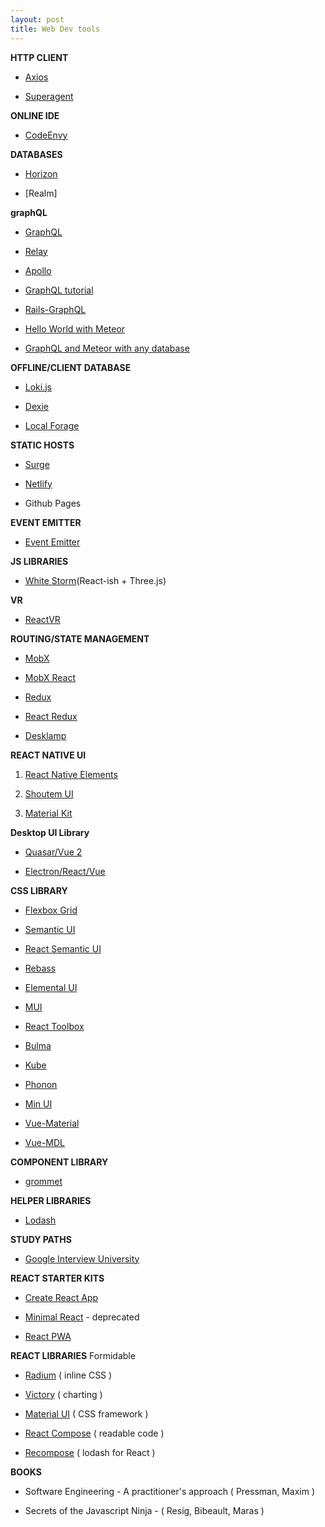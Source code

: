 ```yaml
---
layout: post
title: Web Dev tools
---
```


**HTTP CLIENT**
 - [Axios](https://github.com/mzabriskie/axios)

 - [Superagent](https://github.com/visionmedia/superagent)

**ONLINE IDE**
 - [CodeEnvy](https://codenvy.com/)

**DATABASES**
 - [Horizon](https://horizon.io/)

 - [Realm]

**graphQL**
 - [GraphQL](http://graphql.org/)

 - [Relay](https://facebook.github.io/relay/)

 - [Apollo](http://www.apollodata.com/)

 - [GraphQL tutorial](https://learngraphql.com/basics/introduction)

 - [Rails-GraphQL](https://github.com/rmosolgo/graphql-ruby)

 - [Hello World with Meteor](https://blog.meteor.com/create-a-simple-hello-world-app-with-meteor-and-apollo-64bab66a456f#.2gn5mtxja)

 - [GraphQL and Meteor with any database](https://blog.meteor.com/use-graphql-to-load-from-any-database-in-your-meteor-app-ab458925da78#.ifpjpuc3s)

**OFFLINE/CLIENT DATABASE**
 - [Loki.js](http://lokijs.org)

 - [Dexie](http://dexie.org/)

 - [Local Forage](https://github.com/localForage/localForage)

**STATIC HOSTS**
 - [Surge](https://surge.sh/)

 - [Netlify](https://www.netlify.com/)

 - Github Pages

**EVENT EMITTER**
 - [Event Emitter](https://github.com/Zlobin/es-event-emitter)

**JS LIBRARIES**
 - [White Storm](https://whsjs.io/#/)(React-ish + Three.js)

**VR**
-  [ReactVR](https://developer.oculus.com/blog/introducing-the-react-vr-pre-release/)

**ROUTING/STATE MANAGEMENT**
 - [MobX](https://github.com/mobxjs/mobx)

 - [MobX React](https://github.com/mobxjs/mobx-react)

 - [Redux](https://github.com/reactjs/redux)

 - [React Redux](https://github.com/reactjs/react-redux)

 - [Desklamp](https://github.com/desklamp-js/desklamp)


**REACT NATIVE UI**

1. [React Native Elements](https://github.com/react-native-community/react-native-elements)

2. [Shoutem UI](https://github.com/shoutem/ui)

3. [Material Kit](https://github.com/xinthink/react-native-material-kit)

**Desktop UI Library**

- [Quasar/Vue 2](http://quasar-framework.org/)

- [Electron/React/Vue](http://electron.atom.io/)

**CSS LIBRARY**

 - [Flexbox Grid](http://flexboxgrid.com/)

 - [Semantic UI](http://semantic-ui.com/)

 - [React Semantic UI](http://react.semantic-ui.com/introduction)

 - [Rebass](http://jxnblk.com/rebass/)

 - [Elemental UI](http://elemental-ui.com/home)

 - [MUI](https://www.muicss.com/)

 - [React Toolbox](http://react-toolbox.com/)

 - [Bulma](http://bulma.io)

 - [Kube](https://imperavi.com/kube/)

 - [Phonon](http://phonon.quarkdev.com/)

 - [Min UI](http://mint-ui.github.io/#!/en)

 - [Vue-Material](https://vuematerial.github.io/#/)

 - [Vue-MDL](http://posva.net/vue-mdl/#!/installation)

**COMPONENT LIBRARY**
- [grommet](https://grommet.github.io/)

**HELPER LIBRARIES**
- [Lodash](https://lodash.com/)

**STUDY PATHS**
 - [Google Interview University](https://github.com/jwasham/google-interview-university)

**REACT STARTER KITS**
 - [Create React App](https://github.com/facebookincubator/create-react-app)

 - [Minimal React](https://github.com/balupton/minimal-react) - deprecated

 - [React PWA](https://github.com/jeffposnick/create-react-pwa)  

**REACT LIBRARIES**
Formidable
 - [Radium](https://formidable.com/open-source/radium/) ( inline CSS )

 - [Victory](https://formidable.com/open-source/victory/) ( charting )

 - [Material UI](http://www.material-ui.com/#/) ( CSS framework )

 - [React Compose](http://reactcompose.com/) ( readable code )

 - [Recompose](https://github.com/acdlite/recompose) ( lodash for React )

**BOOKS**
 - Software Engineering - A practitioner's approach ( Pressman, Maxim )

 - Secrets of the Javascript Ninja - ( Resig, Bibeault, Maras )

